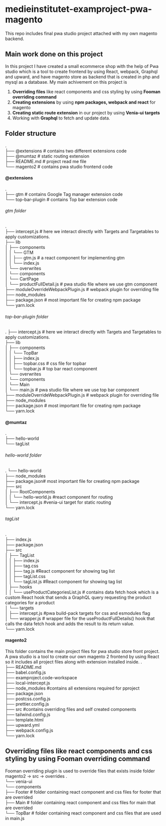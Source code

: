  # medieinstitutet-examproject-pwa-magento
This repo includes final pwa studio project attached with my own magento backend.

## Main work done on this project
In this project I have created a small ecommerce shop with the help of Pwa studio which is a tool to create frontend by using React, webpack, Graphql and upward, and have magento store as backend that is created in php and mysql as a database.
My main achivement on this project is 
<ol><li><b>Overriding files</b> like react components and css styling by using <b>Fooman overriding command</b></li>
 <li><b>Creating extensions</b> by using <b>npm packages, webpack and react</b> for magento</li>
 <li><b>Creating static route extension</b> in our project by using <b>Venia-ui targets</b></li>
 <li>Working with <b>Graphql</b> to fetch and update data.</li>
 </ol>

## Folder structure
.<br>
├── @extensions     # contains two different extensions code<br>
├── @mumtaz         # static routing extension<br> 
├── README.md       # project read me file<br>
└── magento2        # contains pwa studio frontend code<br>

#### @extensions
.<br>
├── gtm          # contains Google Tag manager extension code<br>
└── top-bar-plugin  # contains Top bar extension code<br>

###### gtm folder
.<br>
├── intercept.js # here we interact directly with Targets        and Targetables to apply customizations.<br>
├── lib<br>
│   ├── components<br>
│   │   └── GTM<br>
│   │       ├── gtm.js  # a react component for           implementing gtm<br> 
│   │       └── index.js<br> 
│   └── overwrites<br>
│       └── components<br>
│           └── CartPage<br>
│               └── productFullDetail.js # pwa studio file where we use gtm component<br>
├── moduleOverrideWebpackPlugin.js # webpack plugin for overriding file<br>
├── node_modules<br>
├── package.json # most important file for creating npm package<br>
└── yarn.lock<br>

###### top-bar-plugin folder
.
├── intercept.js # here we interact directly with Targets        and Targetables to apply customizations.<br>
├── lib<br>
│   ├── components<br>
│   │   └── TopBar<br>
│   │       ├── index.js<br>
│   │       ├── topbar.css # css file for topbar<br>
│   │       └── topbar.js  # top bar react component<br> 
│   └── overwrites<br>
│       └── components<br>
│           └── Main<br>
│               └── main.js # pwa studio file where we use top bar component<br>
├── moduleOverrideWebpackPlugin.js # webpack plugin for overriding file<br>
├── node_modules<br>
├── package.json # most important file for creating npm package<br>
└── yarn.lock<br>

#### @mumtaz
.<br>
├── hello-world<br>
└── tagList<br>

###### hello-world folder
.
└── hello-world<br>
    ├── node_modules<br>
    ├── package.json# most important file for creating npm package<br>
    ├── src<br>
    │   ├── RootComponents<br>
    │   │   └── hello-world.js #react component for routing<br>
    │   └── intercept.js #venia-ui target for static routing<br>
    └── yarn.lock<br>

###### tagList
.<br>
├── index.js<br>
├── package.json<br>
├── src<br>
│   ├── TagList<br>
│   │   ├── index.js<br>
│   │   ├── tag.css<br>
│   │   ├── tag.js #React component for showing tag list<br>
│   │   ├── tagList.css<br>
│   │   └── tagList.js #React component for showing tag list<br>
│   ├── hooks<br>
│   │   └── useProductCategoriesList.js # contains data fetch hook which is a custom React hook that sends a GraphQL query requesting the product categories for a product<br>
│   └── targets<br>
│       ├── intercept.js #pwa build-pack targets for css and esmodules flag <br>
│       └── wrapper.js # wrapper file for the useProductFullDetails() hook that calls the data fetch hook and adds the result to its return value.<br>
└── yarn.lock

#### magento2 
This folder contains the main project files for pwa studio store front project. A pwa studio is a tool to create our own magento 2 frontend by using React so it includes all project files along with extension installed inside.
.<br>
├── README.md<br>
├── babel.config.js<br>
├── examproject.code-workspace<br>
├── local-intercept.js<br> 
├── node_modules #contains all extensions required for pproject<br>
├── package.json<br> 
├── postcss.config.js<br>
├── prettier.config.js<br>
├── src #contains overriding files and self created components<br>
├── tailwind.config.js<br>
├── template.html<br>
├── upward.yml<br>
├── webpack.config.js<br>
└── yarn.lock<br>

## Overriding files like react components and css styling by using Fooman overriding command
Fooman overriding plugin is used to override files that exists inside folder magento2 -> src -> overrides
.<br>
└── venia-ui<br>
    └── components<br>
        ├── Footer # folder containing react component and css files for footer that are overrided<br>
        ├── Main # folder containing react component and css files for main that are overrided<br>
        └── TopBar # folder containing react component and css files that are used in main.js<br>


  
